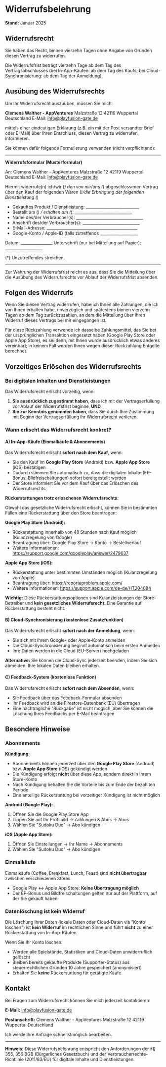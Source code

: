 # Widerrufsbelehrung

**Stand:** Januar 2025

## Widerrufsrecht

Sie haben das Recht, binnen vierzehn Tagen ohne Angabe von Gründen diesen Vertrag zu widerrufen.

Die Widerrufsfrist beträgt vierzehn Tage ab dem Tag des Vertragsabschlusses (bei In-App-Käufen: ab dem Tag des Kaufs; bei Cloud-Synchronisierung: ab dem Tag der Anmeldung).

## Ausübung des Widerrufsrechts

Um Ihr Widerrufsrecht auszuüben, müssen Sie mich:

**Clemens Walther - AppVentures**
Malzstraße 12
42119 Wuppertal
Deutschland
E-Mail: info@playfusion-gate.de

mittels einer eindeutigen Erklärung (z.B. ein mit der Post versandter Brief oder E-Mail) über Ihren Entschluss, diesen Vertrag zu widerrufen, informieren.

Sie können dafür folgende Formulierung verwenden (nicht verpflichtend):

---

**Widerrufsformular (Musterformular)**

An:
Clemens Walther - AppVentures
Malzstraße 12
42119 Wuppertal
Deutschland
E-Mail: info@playfusion-gate.de

Hiermit widerrufe(n) ich/wir (*) den von mir/uns (*) abgeschlossenen Vertrag über den Kauf der folgenden Waren (*)/die Erbringung der folgenden Dienstleistung (*)

- Gekauftes Produkt / Dienstleistung: ___________________________
- Bestellt am (*) / erhalten am (*): _____________________________
- Name des/der Verbraucher(s): __________________________________
- Anschrift des/der Verbraucher(s): _____________________________
- E-Mail-Adresse: ______________________________________________
- Google-Konto / Apple-ID (falls zutreffend): ___________________

Datum: ________________
Unterschrift (nur bei Mitteilung auf Papier): ___________________

(*) Unzutreffendes streichen.

---

Zur Wahrung der Widerrufsfrist reicht es aus, dass Sie die Mitteilung über die Ausübung des Widerrufsrechts vor Ablauf der Widerrufsfrist absenden.

## Folgen des Widerrufs

Wenn Sie diesen Vertrag widerrufen, habe ich Ihnen alle Zahlungen, die ich von Ihnen erhalten habe, unverzüglich und spätestens binnen vierzehn Tagen ab dem Tag zurückzuzahlen, an dem die Mitteilung über Ihren Widerruf dieses Vertrags bei mir eingegangen ist.

Für diese Rückzahlung verwende ich dasselbe Zahlungsmittel, das Sie bei der ursprünglichen Transaktion eingesetzt haben (Google Play Store oder Apple App Store), es sei denn, mit Ihnen wurde ausdrücklich etwas anderes vereinbart; in keinem Fall werden Ihnen wegen dieser Rückzahlung Entgelte berechnet.

## Vorzeitiges Erlöschen des Widerrufsrechts

### Bei digitalen Inhalten und Dienstleistungen

Das Widerrufsrecht erlischt vorzeitig, wenn:

1. **Sie ausdrücklich zugestimmt haben**, dass ich mit der Vertragserfüllung vor Ablauf der Widerrufsfrist beginne, **UND**
2. **Sie zur Kenntnis genommen haben**, dass Sie durch Ihre Zustimmung mit Beginn der Vertragserfüllung Ihr Widerrufsrecht verlieren.

### Wann erlischt das Widerrufsrecht konkret?

#### A) In-App-Käufe (Einmalkäufe & Abonnements)

Das Widerrufsrecht erlischt **sofort nach dem Kauf**, wenn:
- Sie den Kauf im **Google Play Store** (Android) bzw. **Apple App Store** (iOS) bestätigen
- Dadurch stimmen Sie automatisch zu, dass die digitalen Inhalte (EP-Bonus, Bildfreischaltungen) sofort bereitgestellt werden
- Der Store informiert Sie vor dem Kauf über das Erlöschen des Widerrufsrechts

**Rückerstattungen trotz erloschenen Widerrufsrechts:**

Obwohl das gesetzliche Widerrufsrecht erlischt, können Sie in bestimmten Fällen eine Rückerstattung über den Store beantragen:

**Google Play Store (Android):**
- Rückerstattung innerhalb von 48 Stunden nach Kauf möglich (Kulanzregelung von Google)
- Beantragung über: Google Play Store → Konto → Bestellverlauf
- Weitere Informationen: https://support.google.com/googleplay/answer/2479637

**Apple App Store (iOS):**
- Rückerstattung unter bestimmten Umständen möglich (Kulanzregelung von Apple)
- Beantragung über: https://reportaproblem.apple.com/
- Weitere Informationen: https://support.apple.com/de-de/HT204084

**Wichtig:** Diese Rückerstattungsoptionen sind Kulanzleistungen der Store-Betreiber und **kein gesetzliches Widerrufsrecht**. Eine Garantie auf Rückerstattung besteht nicht.

#### B) Cloud-Synchronisierung (kostenlose Zusatzfunktion)

Das Widerrufsrecht erlischt **sofort nach der Anmeldung**, wenn:
- Sie sich mit Ihrem Google- oder Apple-Konto anmelden
- Die Cloud-Synchronisierung beginnt automatisch beim ersten Anmelden
- Ihre Daten werden in die Cloud (EU-Server) hochgeladen

**Alternative:** Sie können die Cloud-Sync jederzeit beenden, indem Sie sich abmelden. Ihre lokalen Daten bleiben erhalten.

#### C) Feedback-System (kostenlose Funktion)

Das Widerrufsrecht erlischt **sofort nach dem Absenden**, wenn:
- Sie Feedback über das Feedback-Formular absenden
- Ihr Feedback wird an die Firestore-Datenbank (EU) übertragen
- Eine nachträgliche "Rückgabe" ist nicht möglich, aber Sie können die Löschung Ihres Feedbacks per E-Mail beantragen

## Besondere Hinweise

### Abonnements

**Kündigung:**
- Abonnements können jederzeit über den **Google Play Store** (Android) bzw. **Apple App Store** (iOS) gekündigt werden
- Die Kündigung erfolgt **nicht** über diese App, sondern direkt in Ihrem Store-Konto
- Nach Kündigung behalten Sie die Vorteile bis zum Ende der bezahlten Periode
- Eine anteilige Rückerstattung bei vorzeitiger Kündigung ist nicht möglich

**Android (Google Play):**
1. Öffnen Sie die Google Play Store App
2. Tippen Sie auf Ihr Profilbild → Zahlungen & Abos → Abos
3. Wählen Sie "Sudoku Duo" → Abo kündigen

**iOS (Apple App Store):**
1. Öffnen Sie Einstellungen → Ihr Name → Abonnements
2. Wählen Sie "Sudoku Duo" → Abo kündigen

### Einmalkäufe

Einmalkäufe (Coffee, Breakfast, Lunch, Feast) sind **nicht übertragbar** zwischen verschiedenen Stores:
- Google Play ↔ Apple App Store: **Keine Übertragung möglich**
- Der EP-Bonus und Bildfreischaltungen gelten nur auf der Plattform, auf der Sie gekauft haben

### Datenlöschung ist kein Widerruf

Die Löschung Ihrer Daten (lokale Daten oder Cloud-Daten via "Konto löschen") ist **kein Widerruf** im rechtlichen Sinne und führt **nicht** zu einer Rückerstattung von In-App-Käufen.

Wenn Sie Ihr Konto löschen:
- Werden alle Spielstände, Statistiken und Cloud-Daten unwiderruflich gelöscht
- Bleiben bereits gekaufte Produkte (Supporter-Status) aus steuerrechtlichen Gründen 10 Jahre gespeichert (anonymisiert)
- Erhalten Sie **keine** Rückerstattung für getätigte Käufe

## Kontakt

Bei Fragen zum Widerrufsrecht können Sie mich jederzeit kontaktieren:

**E-Mail:** info@playfusion-gate.de

**Postanschrift:**
Clemens Walther - AppVentures
Malzstraße 12
42119 Wuppertal
Deutschland

Ich werde Ihre Anfrage schnellstmöglich bearbeiten.

---

**Hinweis:**
Diese Widerrufsbelehrung entspricht den Anforderungen der §§ 355, 356 BGB (Bürgerliches Gesetzbuch) und der Verbraucherrechte-Richtlinie (2011/83/EU) für digitale Inhalte und Dienstleistungen.
